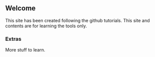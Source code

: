 ## Welcome
This site has been created following the github tutorials. This site and contents are for learning the tools only.

### Extras
More stuff to learn.



